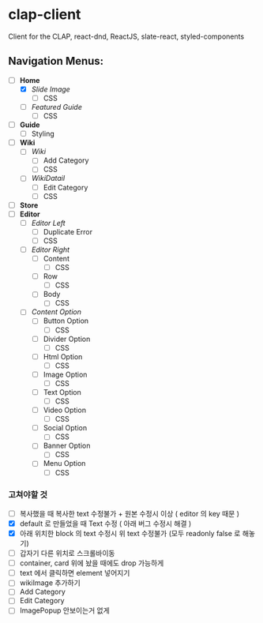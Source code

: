 # clap-client

Client for the CLAP, react-dnd, ReactJS, slate-react, styled-components

## Navigation Menus:

- [ ] **Home**
  - [x] _Slide Image_
    - [ ] CSS
  - [ ] _Featured Guide_
    - [ ] CSS
- [ ] **Guide**
  - [ ] Styling
- [ ] **Wiki**
  - [ ] _Wiki_
    - [ ] Add Category
    - [ ] CSS
  - [ ] _WikiDatail_
    - [ ] Edit Category
    - [ ] CSS
- [ ] **Store**
- [ ] **Editor**
  - [ ] _Editor Left_
    - [ ] Duplicate Error
    - [ ] CSS
  - [ ] _Editor Right_
    - [ ] Content
      - [ ] CSS
    - [ ] Row
      - [ ] CSS
    - [ ] Body
      - [ ] CSS
  - [ ] _Content Option_
    - [ ] Button Option
      - [ ] CSS
    - [ ] Divider Option
      - [ ] CSS
    - [ ] Html Option
      - [ ] CSS
    - [ ] Image Option
      - [ ] CSS
    - [ ] Text Option
      - [ ] CSS
    - [ ] Video Option
      - [ ] CSS
    - [ ] Social Option
      - [ ] CSS
    - [ ] Banner Option
      - [ ] CSS
    - [ ] Menu Option
      - [ ] CSS

### 고쳐야할 것

- [ ] 복사했을 때 복사한 text 수정불가 + 원본 수정시 이상 ( editor 의 key 때문 )
- [x] default 로 만들었을 때 Text 수정 ( 아래 버그 수정시 해결 )
- [x] 아래 위치한 block 의 text 수정시 위 text 수정불가 (모두 readonly false 로 해놓기)
- [ ] 갑자기 다른 위치로 스크롤바이동
- [ ] container, card 위에 놨을 때에도 drop 가능하게
- [ ] text 에서 클릭하면 element 넣어지기
- [ ] wikiImage 추가하기
- [ ] Add Category
- [ ] Edit Category
- [ ] ImagePopup 안보이는거 없게
